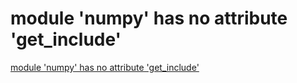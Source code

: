 # module 'numpy' has no attribute 'get_include'
[module 'numpy' has no attribute 'get_include'](https://aiwithcloud.com/2022/04/04/module-numpy-has-no-attribute-get_include/)
